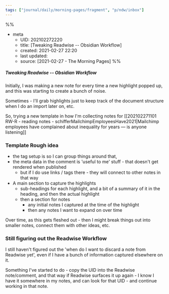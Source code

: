 ```yaml
---
tags: ["journal/daily/morning-pages/fragment", "p/ndw/inbox"]
---
```

%%
- meta
	- UID: 202102272220
	- title: [Tweaking Readwise -- Obsidian Workflow]
	- created: 2021-02-27 22:20
	- last updated: 
	- source: [2021-02-27 - The Morning Pages]
%%

##### Tweaking Readwise -- Obsidian Workflow

Initially, I was making a new note for every time a new highlight popped up, and this was starting to create a bunch of noise.

Sometimes - I'll grab highlights just to keep track of the document structure when I do an import later on, etc.

So, trying a new template in how I'm collecting notes for [[202102271101 RW-R - reading notes - schifferMailchimpEmployeesHave2021|Mailchimp employees have complained about inequality for years — is anyone listening]]

### Template Rough idea

- the tag setup is so I can group things around that, 
- the meta data in the comment is 'useful to me' stuff - that doesn't get rendered when published
	- but if I do use links / tags there - they will connect to other notes in that way
- A main section to capture the highlights
	- sub-headings for each highlight, and a bit of a summary of it in the heading, and then the actual highlight
	- then a section for notes
		- any initial notes I captured at the time of the highlight
		- then any notes I want to expand on over time

Over time, as this gets fleshed out - then I might break things out into smaller notes, connect them with other ideas, etc. 

### Still figuring out the Readwise Workflow

I still haven't figured out the 'when do I want to discard a note from Readwise yet', even if I have a bunch of information captured elsewhere on it.

Something I've started to do - copy the UID into the Readwise note/comment, and that way if Readwise surfaces it up again - I know I have it somewhere in my notes, and can look for that UID - and continue working in that note.